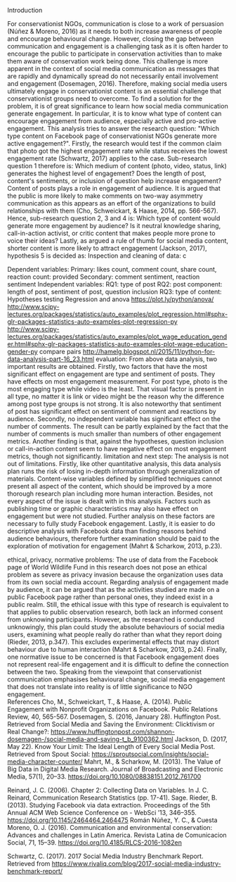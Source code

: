 Introduction 

For conservationist NGOs, communication is close to a work of persuasion (Núñez & Moreno, 2016) as it needs to both increase awareness of people and encourage behavioural change. However, closing the gap between communication and engagement is a challenging task as it is often harder to encourage the public to participate in conservation activities than to make them aware of conservation work being done. This challenge is more apparent in the context of social media communication as messages that are rapidly and dynamically spread do not necessarily entail involvement and engagement (Dosemagen, 2016). Therefore, making social media users ultimately engage in conservationist content is an essential challenge that conservationist groups need to overcome.
To find a solution for the problem, it is of great significance to learn how social media communication generate engagement. In particular, it is to know what type of content can encourage engagement from audience, especially active and pro-active engagement.
This analysis tries to answer the research question: "Which type content on Facebook page of conservationist NGOs generate more active engagement?".
Firstly, the research would test if the common claim that photo got the highest engagement rate while status receives the lowest engagement rate (Schwartz, 2017) applies to the case. Sub-research question 1 therefore is:
Which medium of content (photo, video, status, link) generates the highest level of engagement? 
Does the length of post, content's sentiments, or inclusion of question help increase engagement?
Content of posts plays a role in engagement of audience. It is argued that the public is more likely to make comments on two-way asymmetry communication as this appears as an effort of the organizations to build relationships with them (Cho, Schweickart, & Haase, 2014, pp. 566-567). Hence, sub-research question 2, 3 and 4 is: 
Which type of content would generate more engagement by audience? Is it neutral knowledge sharing, call-in-action activist, or critic content that makes people more prone to voice their ideas? 
Lastly, as argued a rule of thumb for social media content, shorter content is more likely to  attract engagement (Jackson, 2017), hypothesis 5 is decided as:
Inspection and cleaning of data:
c

Dependent variables: 
Primary: likes count, comment count, share count, reaction count: provided
Secondary: comment sentiment, reaction sentiment
Independent variables: 
RQ1: type of post 
RQ2: post component: length of post, sentiment of post, question inclusion
RQ3: type of content: 
Hypotheses testing
Regression and anova
https://plot.ly/python/anova/ 
http://www.scipy-lectures.org/packages/statistics/auto_examples/plot_regression.html#sphx-glr-packages-statistics-auto-examples-plot-regression-py 
http://www.scipy-lectures.org/packages/statistics/auto_examples/plot_wage_education_gender.html#sphx-glr-packages-statistics-auto-examples-plot-wage-education-gender-py 
compare pairs
http://hamelg.blogspot.nl/2015/11/python-for-data-analysis-part-16_23.html 
evaluation: 
From above data analysis, two important results are obtained. Firstly, two factors that have the most significant effect on engagement are type and sentiment of posts. They have effects on most engagement measurement. For post type, photo is the most engaging type while video is the least. That visual factor is present in all type, no matter it is link or video might be the reason why the difference among post type groups is not strong. It is also noteworthy that sentiment of post has significant effect on sentiment of comment and reactions by audience. Secondly, no independent variable has significant effect on the number of comments. The result can be partly explained by the fact that the number of comments is much smaller than numbers of other engagement metrics. Another finding is that, against the hypotheses, question inclusion or call-in-action content seem to have negative effect on most engagement metrics, though not significantly. 
limitation and next step: 
The analysis is not out of limitations. Firstly, like other quantitative analysis, this data analysis plan runs the risk of losing in-depth information through generalization of materials. Content-wise variables defined by simplified techniques cannot present all aspect of the content, which should be improved by a more thorough research plan including more human interaction. 
Besides, not every aspect of the issue is dealt with in this analysis. Factors such as publishing time or graphic characteristics may also have effect on engagement but were not studied. Further analysis on these factors are necessary to fully study Facebook engagement.
Lastly, it is easier to do descriptive analysis with Facebook data than finding reasons behind audience behaviours, therefore further examination should be paid to the exploration of motivation for engagement (Mahrt & Scharkow, 2013, p.23). 

ethical, privacy, normative problems:
The use of data from the Facebook page of World Wildlife Fund in this research does not pose an ethical problem as severe as privacy invasion because the organization uses data from its own social media account. Regarding analysis of engagement made by audience, it can be argued that as the activities studied are made on a public Facebook page rather than personal ones, they indeed exist in a public realm. Still, the ethical issue with this type of research is equivalent to that applies to public observation research, both lack an informed consent from unknowing participants. However, as the researched is conducted unknowingly, this plan could study the absolute behaviours of social media users, examining what people really do rather than what they report doing (Rieder, 2013, p.347). This excludes experimental effects that may distort behaviour due to human interaction (Mahrt & Scharkow, 2013, p.24).
Finally, one normative issue to be concerned is that Facebook engagement does not represent real-life engagement and it is difficult to define the connection between the two. Speaking from the viewpoint that conservationist communication emphasises behavioural change, social media engagement that does not translate into reality is of little significance to NGO engagement.  
References
Cho, M., Schweickart, T., & Haase, A. (2014). Public Engagement with Nonprofit Organizations on Facebook. Public Relations Review, 40, 565-567.
Dosemagen, S. (2016, January 28). Huffington Post. Retrieved from Social Media and Saving the Environment: Clicktivism or Real Change?: https://www.huffingtonpost.com/shannon-dosemagen-/social-media-and-saving-t_b_9100362.html 
Jackson, D. (2017, May 22). Know Your Limit: The Ideal Length of Every Social Media Post. Retrieved from Spout Social: https://sproutsocial.com/insights/social-media-character-counter/
Mahrt, M., & Scharkow, M. (2013). The Value of Big Data in Digital Media Research. Journal of Broadcasting and Electronic Media, 57(1), 20–33. https://doi.org/10.1080/08838151.2012.761700

Reinard, J. C. (2006). Chapter 2: Collecting Data on Variables. In J. C. Reinard, Communication Research Statistics (pp. 17-41). Sage.
Rieder, B. (2013). Studying Facebook via data extraction. Proceedings of the 5th Annual ACM Web Science Conference on - WebSci ’13, 346–355. https://doi.org/10.1145/2464464.2464475
Román Núñez, Y. C., & Cuesta Moreno, O. J. (2016). Communication and environmental conservation: Advances and challenges in Latin America. Revista Latina de Comunicacion Social, 71, 15–39. https://doi.org/10.4185/RLCS-2016-1082en

Schwartz, C. (2017). 2017 Social Media Industry Benchmark Report. Retrieved from https://www.rivaliq.com/blog/2017-social-media-industry-benchmark-report/


